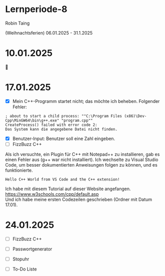 # Lernperiode-8

Robin Taing

(Weihnachtsferien) 06.01.2025 - 31.1.2025


# 10.01.2025

🤷

# 17.01.2025
- [x] Mein C++-Programm startet nicht; das möchte ich beheben. Folgender Fehler:
```
; about to start a child process: ""C:\Program Files (x86)\Dev-Cpp\MinGW64\bin\g++.exe" "program.cpp""
CreateProcess() failed with error code 2:
Das System kann die angegebene Datei nicht finden.
```

- [x] Benutzer-Input: Benutzer soll eine Zahl eingeben.
- [ ] FizzBuzz C++

Als ich versuchte, ein Plugin für C++ mit Notepad++ zu installieren, gab es einen Fehler aus (g++ war nicht installiert). Ich wechselte zu Visual Studio Code, um besser dokumentierten Anweisungen folgen zu können, und es funktionierte.
```
Hello C++ World from VS Code and the C++ extension!
```
Ich habe mit diesem Tutorial auf dieser Website angefangen. 
<br>
https://www.w3schools.com/cpp/default.asp
<br>
Und ich habe meine ersten Codezeilen geschrieben (Ordner mit Datum 17.01).

# 24.01.2025
- [ ] FizzBuzz C++
- [ ] Passwortgenerator
- [ ] Stopuhr
- [ ] To-Do Liste

